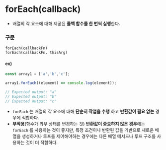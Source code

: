 forEach(callback)
===
- 배열의 각 요소에 대해 제공된 **콜백 함수를 한 번씩 실행**한다.

### 구문
```
forEach(callbackFn)
forEach(callbackFn, thisArg)
```
#### ex)
```js
const array1 = ['a','b','c'];

array1.forEach((element) => console.log(element));

// Expected output: "a"
// Expected output: "b"
// Expected output: "c"

```

- `forEach` 는 배열의 각 요소에 대해 **단순히 작업을 수행** 하고 **반환값이 필요 없는** 경우에 적합하다.
- **부작용**(함수가 외부 상태를 변경하는 것) **반환값이 중요하지 않은 경우**에는 `forEach` 를 사용하는 것이 좋지만, 특정 조건이나 반환된 값을 기반으로 새로운 배열을 생성하거나 루프를 제어해야하는 경우에는 다른 배열 메서드나 루프 구조를 사용하는 것이 더 적합하다.

